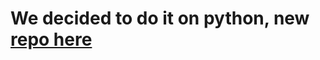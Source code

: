 # We decided to do it on python, new [repo here](https://github.com/Michael-Janssen-dev/baby-cobol-compiler-rust)
